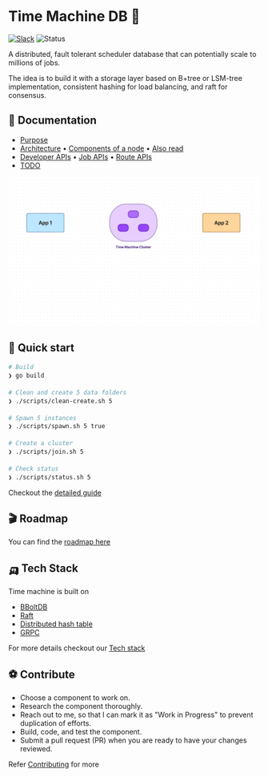 # Time Machine DB 🐓
[![Slack](https://img.shields.io/badge/Slack-4A154B?style=for-the-badge&logo=slack&logoColor=white)](https://join.slack.com/t/timemachinedb/shared_invite/zt-1nnti899g-6XppaC~5kqF0QAqALBgxqw) 
![Status](https://img.shields.io/badge/Status-Ideation-ffb3ff?style=for-the-badge)

A distributed, fault tolerant scheduler database that can potentially scale to millions of jobs. 

The idea is to build it with a storage layer based on B+tree or LSM-tree implementation, consistent hashing for load balancing, and raft for consensus.

## 🧬 Documentation
- [Purpose](./docs/Purpose.md)
- [Architecture](./docs/Architecture.md) • [Components of a node](/components/Components.md) • [Also read](./docs/Refer.md)
- [Developer APIs](./docs/DevAPI.md) • [Job APIs](./docs/DevAPI.md#-job-apis) • [Route APIs](./docs/DevAPI.md#-route-apis)
- [TODO](./docs/TODO.md)

![Cluster animation](/docs/images/cluster_animation.gif)

## 🎯 Quick start

```bash
# Build 
❯ go build

# Clean and create 5 data folders
❯ ./scripts/clean-create.sh 5

# Spawn 5 instances
❯ ./scripts/spawn.sh 5 true

# Create a cluster
❯ ./scripts/join.sh 5

# Check status
❯ ./scripts/status.sh 5
```
Checkout the [detailed guide](/docs/Setup.md)

## 🎬 Roadmap
You can find the [roadmap here](/docs/Roadmap.md)

## 🛺 Tech Stack
Time machine is built on 
* [BBoltDB](https://github.com/etcd-io/bbolt)
* [Raft](https://raft.github.io/)
* [Distributed hash table](https://en.wikipedia.org/wiki/Distributed_hash_table)
* [GRPC](https://grpc.io/)

For more details checkout our [Tech stack](/docs/Refer.md#🛺-tech-stack)

## ⚽ Contribute
* Choose a component to work on.
* Research the component thoroughly.
* Reach out to me, so that I can mark it as "Work in Progress" to prevent duplication of efforts.
* Build, code, and test the component.
* Submit a pull request (PR) when you are ready to have your changes reviewed.


Refer [Contributing](./CONTRIBUTING.md) for more